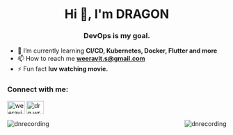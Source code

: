 <h1 align="center">Hi 👋, I'm DRAGON</h1>
<h3 align="center">DevOps is my goal.</h3>

- 🌱 I’m currently learning **CI/CD, Kubernetes, Docker, Flutter and more**
- 📫 How to reach me **weeravit.s@gmail.com**  
- ⚡ Fun fact **luv watching movie.**

<h3 align="left">Connect with me:</h3> 
<p align="left">
<a href="https://fb.com/weeravit srisuntikanaporn" target="blank"><img align="center" src="https://raw.githubusercontent.com/rahuldkjain/github-profile-readme-generator/master/src/images/icons/Social/facebook.svg" alt="weeravit srisuntikanaporn" height="30" width="40" /></a>
<a href="https://instagram.com/drg.wrv" target="blank"><img align="center" src="https://raw.githubusercontent.com/rahuldkjain/github-profile-readme-generator/master/src/images/icons/Social/instagram.svg" alt="drg.wrv" height="30" width="40" /></a>
</p>  

<p><img align="left" src="https://github-readme-stats.vercel.app/api/top-langs?username=dnrecording&show_icons=true&locale=en&layout=compact" alt="dnrecording"</p>
<p>&nbsp;<img align="right" src="https://github-readme-stats.vercel.app/api?username=dnrecording&show_icons=true&locale=en" alt="dnrecording"</p>


